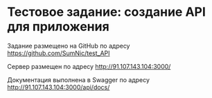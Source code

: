 # Тестовое задание: создание API для приложения

Задание размещено на GitHub по адресу https://github.com/SumNic/test_API

Сервер размещен по адресу http://91.107.143.104:3000/

Документация выполнена в Swagger по адресу http://91.107.143.104:3000/api/docs/